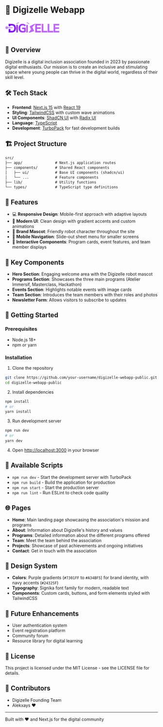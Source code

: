 # 🚀 Digizelle Webapp

![Digizelle Logo](/public/images/logo.png)

## 🌟 Overview

Digizelle is a digital inclusion association founded in 2023 by passionate digital enthusiasts. Our mission is to create an inclusive and stimulating space where young people can thrive in the digital world, regardless of their skill level.

## 🛠️ Tech Stack

- **Frontend**: [Next.js 15](https://nextjs.org/) with [React 19](https://react.dev/)
- **Styling**: [TailwindCSS](https://tailwindcss.com/) with custom wave animations
- **UI Components**: [ShadCN UI](https://ui.shadcn.com/) with [Radix UI](https://www.radix-ui.com/)
- **Language**: [TypeScript](https://www.typescriptlang.org/)
- **Development**: [TurboPack](https://turbo.build/pack) for fast development builds

## 🏗️ Project Structure

```
src/
├── app/               # Next.js application routes
├── components/        # Shared React components
│   ├── ui/            # Base UI components (shadcn/ui)
│   └── ...            # Feature components
├── lib/               # Utility functions
└── types/             # TypeScript type definitions
```

## 🌈 Features

- 💻 **Responsive Design**: Mobile-first approach with adaptive layouts
- 🎨 **Modern UI**: Clean design with gradient accents and custom animations
- 🤖 **Brand Mascot**: Friendly robot character throughout the site
- 📱 **Mobile Navigation**: Slide-out sheet menu for smaller screens
- 🔄 **Interactive Components**: Program cards, event features, and team member displays

## 🧩 Key Components

- **Hero Section**: Engaging welcome area with the Digizelle robot mascot
- **Programs Section**: Showcases the three main programs (Atelier Immersif, Masterclass, Hackathon)
- **Events Section**: Highlights notable events with image cards
- **Team Section**: Introduces the team members with their roles and photos
- **Newsletter Form**: Allows visitors to subscribe to updates

## 🚀 Getting Started

### Prerequisites

- Node.js 18+ 
- npm or yarn

### Installation

1. Clone the repository
```bash
git clone https://github.com/your-username/digizelle-webapp-public.git
cd digizelle-webapp-public
```

2. Install dependencies
```bash
npm install
# or
yarn install
```

3. Run development server
```bash
npm run dev
# or
yarn dev
```

4. Open [http://localhost:3000](http://localhost:3000) in your browser

## 🔧 Available Scripts

- `npm run dev` - Start the development server with TurboPack
- `npm run build` - Build the application for production
- `npm run start` - Start the production server
- `npm run lint` - Run ESLint to check code quality

## 🌐 Pages

- **Home**: Main landing page showcasing the association's mission and programs
- **About**: Information about Digizelle's history and values
- **Programs**: Detailed information about the different programs offered
- **Team**: Meet the team behind the association
- **Projects**: Showcase of past achievements and ongoing initiatives
- **Contact**: Get in touch with the association

## 🎨 Design System

- **Colors**: Purple gradients (`#7301FF` to `#A34BF5`) for brand identity, with navy accents (`#24325F`)
- **Typography**: Signika font family for modern, readable text
- **Components**: Custom cards, buttons, and form elements styled with TailwindCSS

## 🔮 Future Enhancements

- User authentication system
- Event registration platform
- Community forum
- Resource library for digital learning

## 📄 License

This project is licensed under the MIT License - see the LICENSE file for details.

## 👥 Contributors

- Digizelle Founding Team
- Alekxays ❤️

---

Built with ❤️ and Next.js for the digital community
